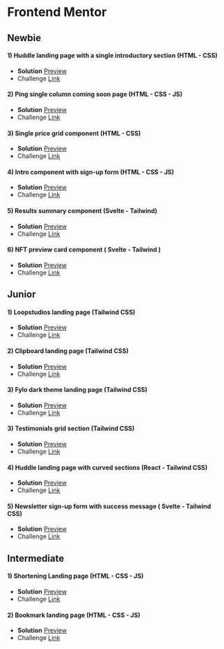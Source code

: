 # Frontend Mentor

## Newbie

#### 1) Huddle landing page with a single introductory section (HTML - CSS)

- **Solution** [Preview](https://wonderful-dragon-7adc8e.netlify.app/)
- Challenge [Link](https://www.frontendmentor.io/solutions/huddle-landing-page-with-a-single-introductory-section-using-css-flex-VgnwX-ssiO)

#### 2) Ping single column coming soon page (HTML - CSS - JS)

- **Solution** [Preview](https://62d49ba90eebee3e599d4540--marvelous-shortbread-ee7162.netlify.app/)
- Challenge [Link](https://www.frontendmentor.io/solutions/newbie-ping-single-column-coming-soon-page-DrHse4qFNK)

#### 3) Single price grid component (HTML - CSS)

- **Solution** [Preview](https://62d7c460b37fce1c7a6ee956--sprightly-kulfi-ae9ed0.netlify.app/)
- Challenge [Link](https://www.frontendmentor.io/solutions/my-third-challenge-from-newbie-BV-8r040bG)

#### 4) Intro component with sign-up form (HTML - CSS - JS)

- **Solution** [Preview](https://62d849b84233cb1e23c814aa--ornate-biscuit-57b53b.netlify.app/)
- Challenge [Link](https://www.frontendmentor.io/solutions/intro-component-with-signup-form-f7BLbn5N3F)

#### 5) Results summary component (Svelte - Tailwind)

- **Solution** [Preview](https://frontend-mentor-challenges-indol.vercel.app/)
- Challenge [Link](https://www.frontendmentor.io/solutions/results-summary-component-svelte-tailwind-ftOE_iK19m)

#### 6) NFT preview card component ( Svelte - Tailwind )

- **Solution** [Preview](https://jazzy-eclair-ed2a16.netlify.app/)
- Challenge [Link](https://www.frontendmentor.io/solutions/nft-preview-card-component-svelte-tailwind-6dfQpbm__B)

## Junior

#### 1) Loopstudios landing page (Tailwind CSS)

- **Solution** [Preview](https://zippy-souffle-0b3dc9.netlify.app/)
- Challenge [Link](https://www.frontendmentor.io/solutions/loopstudios-landing-page-with-tailwindcss-0IXQbffRcO)

#### 2) Clipboard landing page (Tailwind CSS)

- **Solution** [Preview](https://clipboardlandingpageproject.netlify.app/)
- Challenge [Link](https://www.frontendmentor.io/solutions/clipboard-landing-page-with-tailwindcss-UqjUf14RAB)

#### 3) Fylo dark theme landing page (Tailwind CSS)

- **Solution** [Preview](https://62efe35a6dd43622289736a3--preeminent-souffle-29a501.netlify.app/)
- Challenge [Link](https://www.frontendmentor.io/solutions/fylo-dark-theme-with-tailwindcss-upPvO3g6vh)

#### 3) Testimonials grid section (Tailwind CSS)

- **Solution** [Preview](https://sweet-bonbon-5e726b.netlify.app/)
- Challenge [Link](https://www.frontendmentor.io/solutions/testimonials-grid-section-with-tailwindcss-PVknB_wkqv)

#### 4) Huddle landing page with curved sections (React - Tailwind CSS)

- **Solution** [Preview](https://62fafa712735c33dfc5d3a48--eclectic-sherbet-0fd36f.netlify.app/)
- Challenge [Link](https://www.frontendmentor.io/solutions/huddle-landing-page-with-react-tailwidcss--uwqBSi6VO)

#### 5) Newsletter sign-up form with success message ( Svelte - Tailwind CSS)

- **Solution** [Preview](https://main--frabjous-biscochitos-ff988e.netlify.app/)
- Challenge [Link](https://www.frontendmentor.io/solutions/newsletter-signup-sveltekit-tailwind-F4WjM-3q4q)

## Intermediate

#### 1) Shortening Landing page (HTML - CSS - JS)

- **Solution** [Preview](https://effervescent-froyo-05572c.netlify.app/)
- Challenge [Link](https://www.frontendmentor.io/solutions/shortening-landing-page-with-tailwindcss-for-now-htmlcssjs-2GU-z7VyBM)

#### 2) Bookmark landing page (HTML - CSS - JS)

- **Solution** [Preview](https://62f032bee9b20f55423aacd5--jolly-conkies-7b556c.netlify.app/)
- Challenge [Link](https://www.frontendmentor.io/solutions/bookmark-landing-page-with-tailwindcss-DptZl9aonk)
